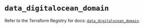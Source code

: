 # `data_digitalocean_domain`

Refer to the Terraform Registry for docs: [`data_digitalocean_domain`](https://registry.terraform.io/providers/digitalocean/digitalocean/2.42.0/docs/data-sources/domain).
